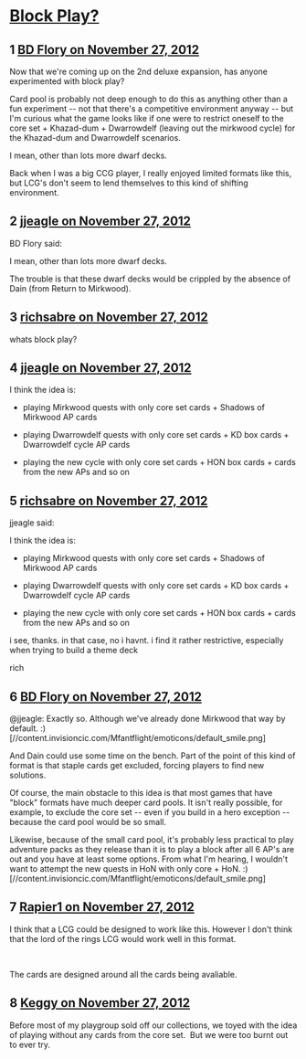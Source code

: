 # [Block Play?](https://community.fantasyflightgames.com/topic/74811-block-play/)

## 1 [BD Flory on November 27, 2012](https://community.fantasyflightgames.com/topic/74811-block-play/?do=findComment&comment=728204)

Now that we're coming up on the 2nd deluxe expansion, has anyone experimented with block play?

Card pool is probably not deep enough to do this as anything other than a fun experiment -- not that there's a competitive environment anyway -- but I'm curious what the game looks like if one were to restrict oneself to the core set + Khazad-dum + Dwarrowdelf (leaving out the mirkwood cycle) for the Khazad-dum and Dwarrowdelf scenarios.

I mean, other than lots more dwarf decks.

Back when I was a big CCG player, I really enjoyed limited formats like this, but LCG's don't seem to lend themselves to this kind of shifting environment.

## 2 [jjeagle on November 27, 2012](https://community.fantasyflightgames.com/topic/74811-block-play/?do=findComment&comment=728229)

BD Flory said:

I mean, other than lots more dwarf decks.



The trouble is that these dwarf decks would be crippled by the absence of Dain (from Return to Mirkwood).

## 3 [richsabre on November 27, 2012](https://community.fantasyflightgames.com/topic/74811-block-play/?do=findComment&comment=728307)

whats block play?

## 4 [jjeagle on November 27, 2012](https://community.fantasyflightgames.com/topic/74811-block-play/?do=findComment&comment=728313)

I think the idea is:

- playing Mirkwood quests with only core set cards + Shadows of Mirkwood AP cards

- playing Dwarrowdelf quests with only core set cards + KD box cards + Dwarrowdelf cycle AP cards

- playing the new cycle with only core set cards + HON box cards + cards from the new APs and so on

## 5 [richsabre on November 27, 2012](https://community.fantasyflightgames.com/topic/74811-block-play/?do=findComment&comment=728325)

jjeagle said:

I think the idea is:

- playing Mirkwood quests with only core set cards + Shadows of Mirkwood AP cards

- playing Dwarrowdelf quests with only core set cards + KD box cards + Dwarrowdelf cycle AP cards

- playing the new cycle with only core set cards + HON box cards + cards from the new APs and so on



i see, thanks. in that case, no i havnt. i find it rather restrictive, especially when trying to build a theme deck

rich

## 6 [BD Flory on November 27, 2012](https://community.fantasyflightgames.com/topic/74811-block-play/?do=findComment&comment=728363)


@jjeagle: Exactly so. Although we've already done Mirkwood that way by default. :) [//content.invisioncic.com/Mfantflight/emoticons/default_smile.png]



And Dain could use some time on the bench. Part of the point of this kind of format is that staple cards get excluded, forcing players to find new solutions.



Of course, the main obstacle to this idea is that most games that have "block" formats have much deeper card pools. It isn't really possible, for example, to exclude the core set -- even if you build in a hero exception -- because the card pool would be so small.



Likewise, because of the small card pool, it's probably less practical to play adventure packs as they release than it is to play a block after all 6 AP's are out and you have at least some options. From what I'm hearing, I wouldn't want to attempt the new quests in HoN with only core + HoN. :) [//content.invisioncic.com/Mfantflight/emoticons/default_smile.png]


## 7 [Rapier1 on November 27, 2012](https://community.fantasyflightgames.com/topic/74811-block-play/?do=findComment&comment=728364)

I think that a LCG could be designed to work like this. However I don't think that the lord of the rings LCG would work well in this format.

 

The cards are designed around all the cards being avaliable.

## 8 [Keggy on November 27, 2012](https://community.fantasyflightgames.com/topic/74811-block-play/?do=findComment&comment=728426)

Before most of my playgroup sold off our collections, we toyed with the idea of playing without any cards from the core set.  But we were too burnt out to ever try.

